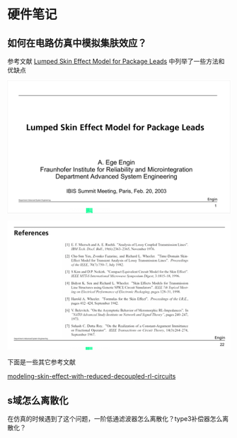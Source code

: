 # 硬件笔记

## 如何在电路仿真中模拟集肤效应？

参考文献
[Lumped Skin Effect Model for Package Leads](https://github.com/aMoonRunner/hardwareNote/blob/main/files/Lumped%20Skin%20Effect%20Model%20for%20Package%20Leads.pdf)
中列举了一些方法和优缺点

![alt text](pictures/image.png)

![alt text](pictures/image-1.png)

下面是一些其它参考文献

[modeling-skin-effect-with-reduced-decoupled-rl-circuits](https://github.com/aMoonRunner/hardwareNote/blob/main/files/modeling-skin-effect-with-reduced-decoupled-rl-circuits.pdf)


## s域怎么离散化

在仿真的时候遇到了这个问题，一阶低通滤波器怎么离散化？type3补偿器怎么离散化？
